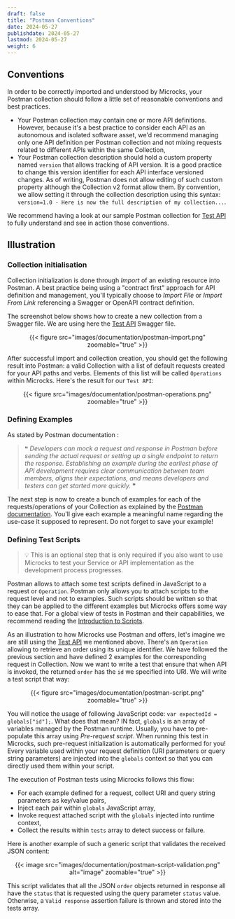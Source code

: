 ```yaml
---
draft: false
title: "Postman Conventions"
date: 2024-05-27
publishdate: 2024-05-27
lastmod: 2024-05-27
weight: 6
---
```


## Conventions

In order to be correctly imported and understood by Microcks, your Postman collection should follow a little set of reasonable conventions and best practices.

* Your Postman collection may contain one or more API definitions. However, because it's a best practice to consider each API as an autonomous and isolated software asset, we'd recommend managing only one API definition per Postman collection and not mixing requests related to different APIs within the same Collection,
* Your Postman collection description should hold a custom property named `version` that allows tracking of API version. It is a good practice to change this version identifier for each API interface versioned changes. As of writing, Postman does not allow editing of such custom property although the Collection v2 format allow them. By convention, we allow setting it through the collection description using this syntax: `version=1.0 - Here is now the full description of my collection...`.

We recommend having a look at our sample Postman collection for [Test API](https://raw.githubusercontent.com/microcks/microcks/master/samples/PetstoreAPI-collection.json) to fully understand and see in action those conventions.

## Illustration

### Collection initialisation

Collection initialization is done through *Import* of an existing resource into Postman. A best practice being using a "contract first" approach for API definition and management, you'll typically choose to *Import File* or *Import From Link* referencing a Swagger or OpenAPI contract definition.

The screenshot below shows how to create a new collection from a Swagger file. We are using here the [Test API](https://raw.githubusercontent.com/lbroudoux/apicurio-test/master/apis/test-api.json) Swagger file.

<div align="center">
{{< figure src="images/documentation/postman-import.png" zoomable="true" >}}
</div>

After successful import and collection creation, you should get the following result into Postman: a valid Collection with a list of default requests created for your API paths and verbs. Elements of this list will be called `Operations` within Microcks. Here's the result for our `Test API`:

<div align="center">
{{< figure src="images/documentation/postman-operations.png" zoomable="true" >}}
</div>

### Defining Examples

As stated by Postman documentation :

> ❝ *Developers can mock a request and response in Postman before sending the actual request or setting up a single endpoint to return the response. Establishing an example during the earliest phase of API development requires clear communication between team members, aligns their expectations, and means developers and testers can get started more quickly.* ❞

The next step is now to create a bunch of examples for each of the requests/operations of your Collection as explained by the [Postman documentation](https://learning.postman.com/docs/sending-requests/response-data/examples/). You'll give each example a meaningful name regarding the use-case it supposed to represent. Do not forget to save your example!

### Defining Test Scripts

> 💡 This is an optional step that is only required if you also want to use Microcks to test your Service or API implementation as the development process progresses.

Postman allows to attach some test scripts defined in JavaScript to a request or `Operation`. Postman only allows you to attach scripts to the request level and not to examples. Such scripts should be written so that they can be applied to the different examples but Microcks offers some way to ease that. For a global view of tests in Postman and their capabilities, we recommend reading the [Introduction to Scripts](https://learning.postman.com/docs/tests-and-scripts/write-scripts/intro-to-scripts/).
			
As an illustration to how Microcks use Postman and offers, let's imagine we are still using the [Test API](https://raw.githubusercontent.com/lbroudoux/apicurio-test/master/apis/test-api.json) we mentioned above. There's an `Operation` allowing to retrieve an order using its unique identifier. We have followed the previous section and have defined 2 examples for the corresponding request in Collection. Now we want to write a test that ensure that when API is invoked, the returned `order` has the `id` we specified into URI. We will write a test script that way:

<div align="center">
{{< figure src="images/documentation/postman-script.png" zoomable="true" >}}
</div>

You will notice the usage of following JavaScript code: `var expectedId = globals["id"];`. What does that mean? IN fact, `globals` is an array of variables managed by the Postman runtime. Usually, you have to pre-populate this array using *Pre-request script*. When running this test in Microcks, such pre-request initialization is automatically performed for you! Every variable used within your request definition (URI parameters or query string parameters) are injected into the `globals` context so that you can directly used them within your script.

The execution of Postman tests using Microcks follows this flow:

* For each example defined for a request, collect URI and query string parameters as key/value pairs,
* Inject each pair within `globals` JavaScript array,
* Invoke request attached script with the `globals` injected into runtime context,
* Collect the results within `tests` array to detect success or failure.

Here is another example of such a generic script that validates the received JSON content:

<div align="center">
{{< image src="images/documentation/postman-script-validation.png" alt="image" zoomable="true" >}}
</div>

This script validates that all the JSON `order` objects returned in response all have the `status` that is requested using the query parameter `status` value. Otherwise, a `Valid response` assertion failure is thrown and stored into the tests array.
